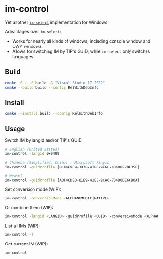 # im-control
Yet another [`im-select`](https://github.com/daipeihust/im-select) implementation for Windows.

Advantages over `im-select`:
- Works for nearly all kinds of windows, including console window and UWP windows.
- Allows for switching IM by TIP's GUID, while `im-select` only switches languages.

## Build
```bash
cmake -S . -B build -G "Visual Studio 17 2022"
cmake --build build --config RelWithDebInfo
```

## Install
```bash
cmake --install build --config RelWithDebInfo
```

## Usage
Switch IM by langid and/or TIP's GUID:
```bash
# English (United States)
im-control -langid 0x0409

# Chinese (Simplified, China) - Microsoft Pinyin
im-control -guidProfile {81D4E9C9-1D3B-41BC-9E6C-4B40BF79E35E}

# Weasel
im-control -guidProfile {A3F4CDED-B1E9-41EE-9CA6-7B4D0DE6CB0A}
```

Set conversion mode (WIP):
```bash
im-control -conversionMode <ALPHANUMERIC|NATIVE>
```

Or combine them (WIP):
```bash
im-control -langid <LANGID> -guidProfile <GUID> -conversionMode <ALPHANUMERIC|NATIVE>
```

List all IMs (WIP):
```bash
im-control -l
```

Get current IM (WIP):
```bash
im-control
```
